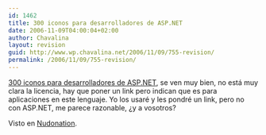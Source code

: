 ```yaml
---
id: 1462
title: 300 iconos para desarrolladores de ASP.NET
date: 2006-11-09T04:00:04+02:00
author: Chavalina
layout: revision
guid: http://www.wp.chavalina.net/2006/11/09/755-revision/
permalink: /2006/11/09/755-revision/
---
```

<a href="http://www.aspneticons.com/" target="_blank">300 iconos para desarrolladores de ASP.NET</a>, se ven muy bien, no está muy clara la licencia, hay que poner un link pero indican que es para aplicaciones en este lenguaje. Yo los usaré y les pondré un link, pero no con ASP.NET, me parece razonable, &iquest;y a vosotros?

Visto en <a href="http://www.nudonation.com/archivos/recursos/300_iconos_para_desarrolladores_de_aspnet.html" target="_blank">Nudonation</a>.